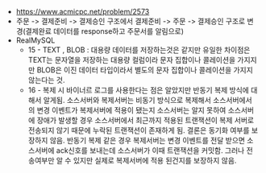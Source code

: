  + https://www.acmicpc.net/problem/2573   
 + 주문 -> 결제준비 -> 결제승인 구조에서 결제준비 -> 주문 -> 결제승인 구조로 변경(결제완료 데이터를 response하고 주문서를 알림으로)
 + RealMySQL 
   + 15 - TEXT , BLOB : 대용량 데이터를 저장하는것은 같지만 유일한 차이점은 TEXT는 문자열을 저장하는 대용량 컬럼이라 문자 집합이나 콜레이션을 가지지만 
   BLOB은 이진 데이터 타입이라서 별도의 문자 집합이나 콜레이션을 가지지 않는다는 것.
   + 16 - 복제 시 바이너르 로그를 사용한다는 점은 알았지만 반동기 복제 방식에 대해서 알게됨. 소스서버와 복제서버는 비동기 방식으로 복제해서 소스서버에서의 변경 이벤트가
   복제서버에 적용이 됐는지 소스서버는 알지 못하여 소스서버에 장애가 발생할 경우 소스서버에서 최근까지 적용된 트랜잭션이 복제 서버로 전송되지 않기 때문에
   누락된 트랜잭션이 존재하게 됨. 결론은 동기화 여부를 보장하지 않음. 반동기 복제 같은 경우 복제서버는 변경 이벤트를 전달 받으면 소스서버에 ack신호를 보내는데
   소스서버가 이때 트랜잭션을 커밋함. 그러나 전송여부만 알 수 있지만 실제로 복제서버에 적용 된건지를 보장하지 않음. 
